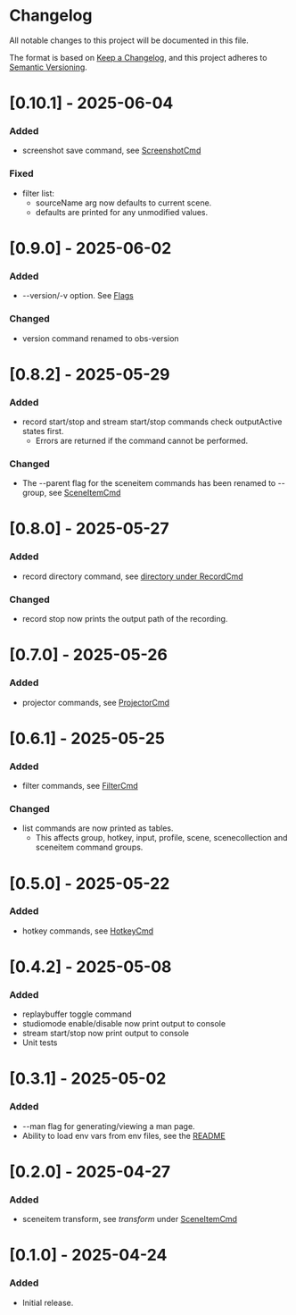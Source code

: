 # Changelog

All notable changes to this project will be documented in this file.

The format is based on [Keep a Changelog](https://keepachangelog.com/en/1.0.0/),
and this project adheres to [Semantic Versioning](https://semver.org/spec/v2.0.0.html).

# [0.10.1] - 2025-06-04

### Added

-   screenshot save command, see [ScreenshotCmd](https://github.com/onyx-and-iris/gobs-cli?tab=readme-ov-file#screenshotcmd)

### Fixed

-   filter list:
    -   sourceName arg now defaults to current scene. 
    -   defaults are printed for any unmodified values. 

# [0.9.0] - 2025-06-02

### Added

-   --version/-v option. See [Flags](https://github.com/onyx-and-iris/gobs-cli?tab=readme-ov-file#flags)

### Changed

-   version command renamed to obs-version

# [0.8.2] - 2025-05-29

### Added

-   record start/stop and stream start/stop commands check outputActive states first. 
    -   Errors are returned if the command cannot be performed.

### Changed

-   The --parent flag for the sceneitem commands has been renamed to --group, see [SceneItemCmd](https://github.com/onyx-and-iris/gobs-cli?tab=readme-ov-file#sceneitemcmd)

# [0.8.0] - 2025-05-27

### Added

-   record directory command, see [directory under RecordCmd](https://github.com/onyx-and-iris/gobs-cli?tab=readme-ov-file#recordcmd)

### Changed

-   record stop now prints the output path of the recording.


# [0.7.0] - 2025-05-26

### Added

-   projector commands, see [ProjectorCmd](https://github.com/onyx-and-iris/gobs-cli?tab=readme-ov-file#projectorcmd)


# [0.6.1] - 2025-05-25

### Added

-   filter commands, see [FilterCmd](https://github.com/onyx-and-iris/gobs-cli?tab=readme-ov-file#filtercmd)

### Changed

-   list commands are now printed as tables.
    - This affects group, hotkey, input, profile, scene, scenecollection and sceneitem command groups.

# [0.5.0] - 2025-05-22

### Added

-   hotkey commands, see [HotkeyCmd](https://github.com/onyx-and-iris/gobs-cli?tab=readme-ov-file#hotkeycmd)

# [0.4.2] - 2025-05-08

### Added

-   replaybuffer toggle command
-   studiomode enable/disable now print output to console
-   stream start/stop now print output to console
-   Unit tests

# [0.3.1] - 2025-05-02

### Added

-   --man flag for generating/viewing a man page.
-   Ability to load env vars from env files, see the [README](https://github.com/onyx-and-iris/gobs-cli?tab=readme-ov-file#environment-variables)

# [0.2.0] - 2025-04-27

### Added

-   sceneitem transform, see *transform* under [SceneItemCmd](https://github.com/onyx-and-iris/gobs-cli?tab=readme-ov-file#sceneitemcmd)

# [0.1.0] - 2025-04-24

### Added

-   Initial release.

